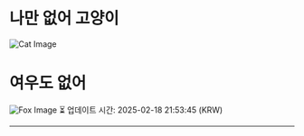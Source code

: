 
# 나만 없어 고양이

![Cat Image](https://cdn2.thecatapi.com/images/6pu.jpg)

# 여우도 없어
![Fox Image](https://randomfox.ca/images/99.jpg)
⏳ 업데이트 시간: 2025-02-18 21:53:45 (KRW)

---
